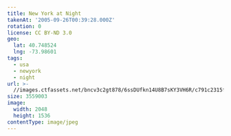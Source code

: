 ```yaml
---
title: New York at Night
takenAt: '2005-09-26T00:39:28.000Z'
rotation: 0
license: CC BY-ND 3.0
geo:
  lat: 40.748524
  lng: -73.98601
tags:
  - usa
  - newyork
  - night
url: >-
  //images.ctfassets.net/bncv3c2gt878/6ssDUfkn14U8B7sKY3VH6R/c791c2315f2109dd23f09af98f901c42/new-york-at-night_4324844925_o
size: 3559003
image:
  width: 2048
  height: 1536
contentType: image/jpeg
---
```


